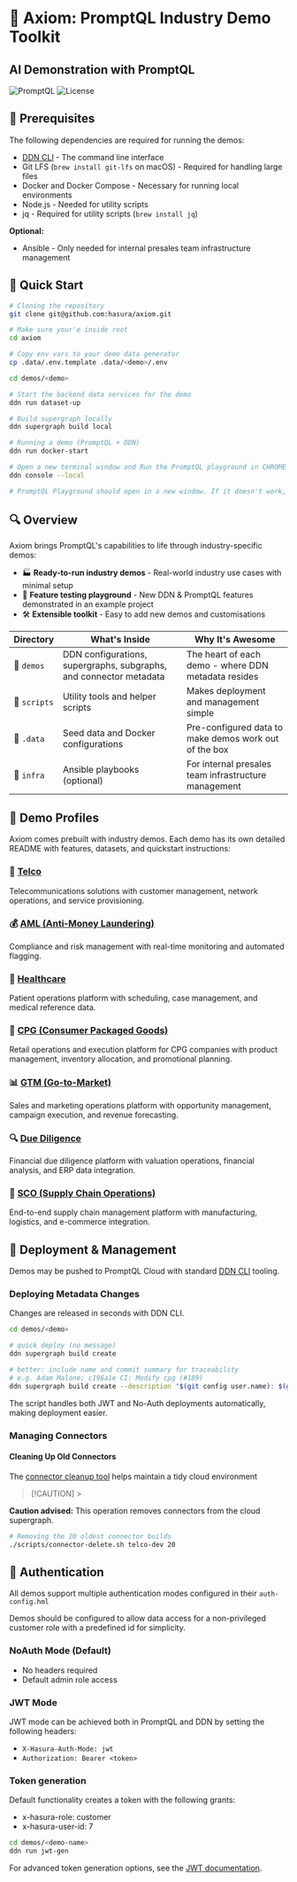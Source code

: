 # 💚 Axiom: PromptQL Industry Demo Toolkit

## AI Demonstration with PromptQL

![PromptQL](https://img.shields.io/badge/PromptQL-DDN%203.0-b6fc34)
![License](https://img.shields.io/badge/license-MIT-green)

## 🧰 Prerequisites

The following dependencies are required for running the demos:

- [DDN CLI](https://hasura.io/docs/3.0/reference/cli/installation/) - The command line interface
- Git LFS (`brew install git-lfs` on macOS) - Required for handling large files
- Docker and Docker Compose - Necessary for running local environments
- Node.js - Needed for utility scripts
- jq - Required for utility scripts (`brew install jq`)

**Optional:**

- Ansible - Only needed for internal presales team infrastructure management

## 🏁 Quick Start

```bash
# Cloning the repository
git clone git@github.com:hasura/axiom.git

# Make sure your'e inside root
cd axiom

# Copy env vars to your demo data generator
cp .data/.env.template .data/<demo>/.env

cd demos/<demo>

# Start the backend data services for the demo
ddn run dataset-up

# Build supergraph locally
ddn supergraph build local

# Running a demo (PromptQL + DDN)
ddn run docker-start

# Open a new terminal window and Run the PromptQL playground in CHROME browser.
ddn console --local

# PromptQL Playground should open in a new window. If it doesn't work, try with Chrome browser.
```
## 🔍 Overview

Axiom brings PromptQL's capabilities to life through industry-specific demos:

- 🏭 **Ready-to-run industry demos** - Real-world industry use cases with minimal setup
- 🧪 **Feature testing playground** - New DDN & PromptQL features demonstrated in an example project
- 🛠️ **Extensible toolkit** - Easy to add new demos and customisations

| Directory    | What's Inside                                                      | Why It's Awesome                                      |
| ------------ | ------------------------------------------------------------------ | ----------------------------------------------------- |
| 📁 `demos`   | DDN configurations, supergraphs, subgraphs, and connector metadata | The heart of each demo - where DDN metadata resides   |
| 📁 `scripts` | Utility tools and helper scripts                                   | Makes deployment and management simple                |
| 📁 `.data`   | Seed data and Docker configurations                                | Pre-configured data to make demos work out of the box |
| 📁 `infra`   | Ansible playbooks (optional)                                       | For internal presales team infrastructure management  |

## 🌟 Demo Profiles

Axiom comes prebuilt with industry demos. Each demo has its own detailed README with features, datasets, and quickstart instructions:

### 📱 [Telco](demos/telco/README.md)

Telecommunications solutions with customer management, network operations, and service provisioning.

### 💰 [AML (Anti-Money Laundering)](demos/aml/README.md)

Compliance and risk management with real-time monitoring and automated flagging.

### 🏥 [Healthcare](demos/healthcare/README.md)

Patient operations platform with scheduling, case management, and medical reference data.

### 🛒 [CPG (Consumer Packaged Goods)](demos/cpg/README.md)

Retail operations and execution platform for CPG companies with product management, inventory allocation, and promotional planning.

### 📊 [GTM (Go-to-Market)](demos/gtm/README.md)

Sales and marketing operations platform with opportunity management, campaign execution, and revenue forecasting.

### 🔍 [Due Diligence](demos/diligence/README.md)

Financial due diligence platform with valuation operations, financial analysis, and ERP data integration.

### 👟 [SCO (Supply Chain Operations)](demos/supplychain/README.md)

End-to-end supply chain management platform with manufacturing, logistics, and e-commerce integration.

## 🌟 Deployment & Management

Demos may be pushed to PromptQL Cloud with standard [DDN CLI](https://promptql.io/docs/reference/cli/installation/) tooling.

### Deploying Metadata Changes

Changes are released in seconds with DDN CLI.

```bash
cd demos/<demo>

# quick deploy (no message)
ddn supergraph build create

# better: include name and commit summary for traceability
# e.g. Adam Malone: c196a1e CI: Modify cpg (#189)
ddn supergraph build create --description "$(git config user.name): $(git log -1 --pretty=format:'%h %s')"

```

The script handles both JWT and No-Auth deployments automatically, making deployment easier.

### Managing Connectors

#### Cleaning Up Old Connectors

The [connector cleanup tool](./scripts/connector-delete.sh) helps maintain a tidy cloud environment

> [!CAUTION] >

**Caution advised:** This operation removes connectors from the cloud supergraph.

```bash
# Removing the 20 oldest connector builds
./scripts/connector-delete.sh telco-dev 20
```

## 🔐 Authentication

All demos support multiple authentication modes configured in their `auth-config.hml`

Demos should be configured to allow data access for a non-privileged customer role with a predefined id for simplicity.

### NoAuth Mode (Default)

- No headers required
- Default admin role access

### JWT Mode

JWT mode can be achieved both in PromptQL and DDN by setting the following headers:

- `X-Hasura-Auth-Mode: jwt`
- `Authorization: Bearer <token>`

### Token generation

Default functionality creates a token with the following grants:

- x-hasura-role: customer
- x-hasura-user-id: 7

```bash
cd demos/<demo-name>
ddn run jwt-gen
```

For advanced token generation options, see the [JWT documentation](scripts/jwt/README.md).
